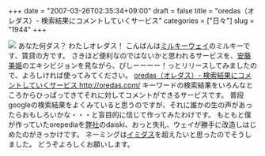 +++
date = "2007-03-26T02:35:34+09:00"
draft = false
title = "oredas（オレダス）- 検索結果にコメントしていくサービス"
categories = ["日々"]
slug = "1944"
+++

<a href="http://oredas.com" target="_blank"><img src="http://daiskip.com/images/oredas.jpg"></a>
あなた何ダス？ わたしオレダス！
こんばんは<a href="http://oredas.com/ore/MilkyWay" target="_blank">ミルキーウェイ</a>のミルキーです、賃貸の方です。
さきほど便利なのではないかと思われるサービスを、<a href="http://oredas.com/ore/%E5%AE%89%E8%97%A4%E7%BE%8E%E5%A7%AB" target="_blank">安藤美姫</a>のエキシビジョンを見ながら、びしーーーー！っとリリースしてみましたので、よろしければ使ってみてください。
<a href="http://oredas.com" target="_blank">oredas（オレダス）- 検索結果にコメントしていくサービス
http://oredas.com/</a>
キーワードの検索結果をいろんなところからひっぱってきてそれに対してコメントができるサービスです。
普段googleの検索結果をよくみていると思うのですが、それに誰かの生の声があったらおもしろいかな・・・と盲目的に信じて作ってみたわけです。
もともと僕が作っていたorepediaを<a href="http://oredas.com/ore/%E3%83%9A%E3%83%91%E3%83%9C" target="_blank">弊社</a>のdaiski、おっと失礼、ウェイが勝手に改造しはじめたのがきっかけです。
ネーミングは<a href="http://oredas.com/ore/%E3%82%A4%E3%83%9F%E3%83%80%E3%82%B9" target="_blank">イミダス</a>を超えたいと思ったのでそうしました。
どうぞよろしくお願いします。
